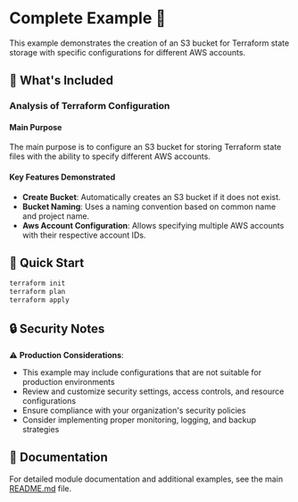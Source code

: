 # Complete Example 🚀

This example demonstrates the creation of an S3 bucket for Terraform state storage with specific configurations for different AWS accounts.

## 🔧 What's Included

### Analysis of Terraform Configuration

#### Main Purpose
The main purpose is to configure an S3 bucket for storing Terraform state files with the ability to specify different AWS accounts.

#### Key Features Demonstrated
- **Create Bucket**: Automatically creates an S3 bucket if it does not exist.
- **Bucket Naming**: Uses a naming convention based on common name and project name.
- **Aws Account Configuration**: Allows specifying multiple AWS accounts with their respective account IDs.

## 🚀 Quick Start

```bash
terraform init
terraform plan
terraform apply
```

## 🔒 Security Notes

⚠️ **Production Considerations**: 
- This example may include configurations that are not suitable for production environments
- Review and customize security settings, access controls, and resource configurations
- Ensure compliance with your organization's security policies
- Consider implementing proper monitoring, logging, and backup strategies

## 📖 Documentation

For detailed module documentation and additional examples, see the main [README.md](../../README.md) file. 